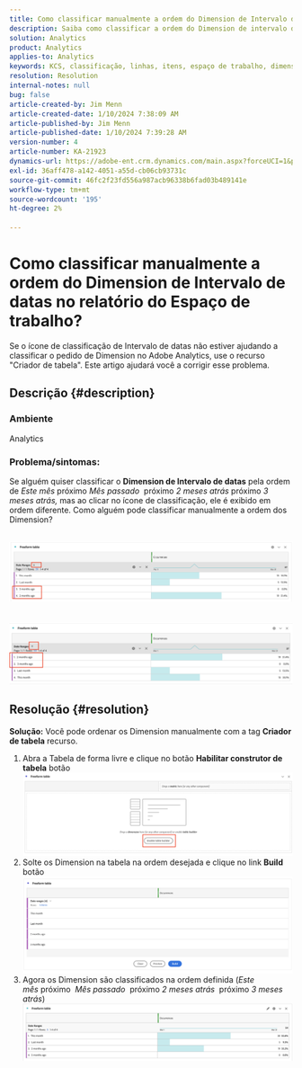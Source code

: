 ```yaml
---
title: Como classificar manualmente a ordem do Dimension de Intervalo de datas no relatório do Espaço de trabalho?
description: Saiba como classificar a ordem do Dimension de intervalo de datas no Analytics. Use o recurso "Criador de tabela".
solution: Analytics
product: Analytics
applies-to: Analytics
keywords: KCS, classificação, linhas, itens, espaço de trabalho, dimensões, classificação, ordem, Adobe Analytics, intervalo de datas, manualmente, relatório
resolution: Resolution
internal-notes: null
bug: false
article-created-by: Jim Menn
article-created-date: 1/10/2024 7:38:09 AM
article-published-by: Jim Menn
article-published-date: 1/10/2024 7:39:28 AM
version-number: 4
article-number: KA-21923
dynamics-url: https://adobe-ent.crm.dynamics.com/main.aspx?forceUCI=1&pagetype=entityrecord&etn=knowledgearticle&id=b0888530-8baf-ee11-a569-6045bd006268
exl-id: 36aff478-a142-4051-a55d-cb06cb93731c
source-git-commit: 46fc2f23fd556a987acb96338b6fad03b489141e
workflow-type: tm+mt
source-wordcount: '195'
ht-degree: 2%

---
```


# Como classificar manualmente a ordem do Dimension de Intervalo de datas no relatório do Espaço de trabalho?


Se o ícone de classificação de Intervalo de datas não estiver ajudando a classificar o pedido de Dimension no Adobe Analytics, use o recurso &quot;Criador de tabela&quot;. Este artigo ajudará você a corrigir esse problema.

## Descrição {#description}


### <b>Ambiente</b>

Analytics



### <b>Problema/sintomas:</b>

Se alguém quiser classificar o <b>Dimension de Intervalo de datas</b> pela ordem de *Este mês* próximo *Mês passado*  próximo *2 meses atrás* próximo *3 meses atrás,* mas ao clicar no ícone de classificação, ele é exibido em ordem diferente.
Como alguém pode classificar manualmente a ordem dos Dimension?

 <br>![](assets/___b3888530-8baf-ee11-a569-6045bd006268___.png)<br> <br> <br>![](assets/___b7888530-8baf-ee11-a569-6045bd006268___.png)

## Resolução {#resolution}

<b>Solução:</b>
Você pode ordenar os Dimension manualmente com a tag <b>Criador de tabela</b> recurso.

1. Abra a Tabela de forma livre e clique no botão <b>Habilitar construtor de tabela</b> botão ![](assets/d4eda136-2fcd-ed11-b597-6045bd006793.png)
2. Solte os Dimension na tabela na ordem desejada e clique no link <b>Build</b> botão![](assets/69497031-30cd-ed11-b597-6045bd006793.png)
3. Agora os Dimension são classificados na ordem definida (*Este mês* próximo  *Mês passado*  próximo *2 meses atrás*  próximo *3 meses atrás*)![](assets/efb1744a-30cd-ed11-b597-6045bd006793.png)

